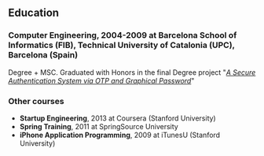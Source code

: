 ## Education

### **Computer Engineering**, 2004-2009 at **Barcelona School of Informatics (FIB)**, Technical University of Catalonia (UPC), Barcelona (Spain)

Degree + MSC. Graduated with Honors in the final Degree project "*[A Secure Authentication System via OTP and Graphical Password](http://goo.gl/tkahus)*"

### Other courses

- **Startup Engineering**, 2013 at Coursera (Stanford University)
- **Spring Training**, 2011 at SpringSource University
- **iPhone Application Programming**, 2009 at iTunesU (Stanford University)
